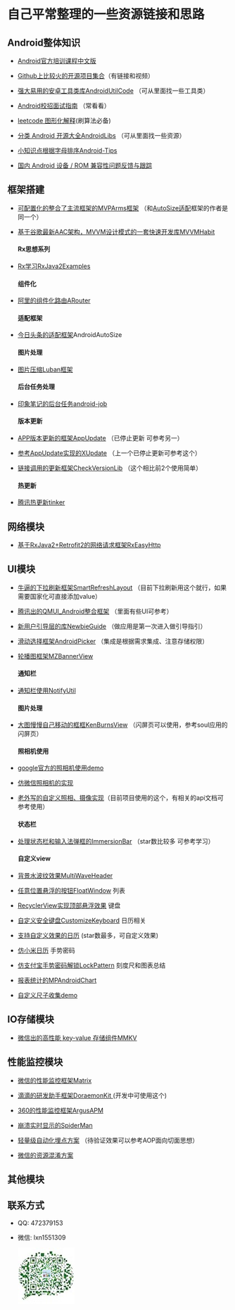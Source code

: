 # 自己平常整理的一些资源链接和思路

## Android整体知识

* [Android官方培训课程中文版](https://github.com/kesenhoo/android-training-course-in-chinese)
* [Github上比较火的开源项目集合](https://github.com/open-android/Android)（有链接和视频）
* [强大易用的安卓工具类库AndroidUtilCode](https://github.com/Blankj/AndroidUtilCode) （可从里面找一些工具类）

* [Android校招面试指南](https://github.com/LRH1993/android_interview) （常看看）
* [leetcode 图形化解释](https://github.com/MisterBooo/LeetCodeAnimation)(刷算法必备)

* [分类 Android 开源大全AndroidLibs](https://github.com/XXApple/AndroidLibs) （可从里面找一些资源）
* [小知识点根据字母排序Android-Tips](https://github.com/tangqi92/Android-Tips)

* [国内 Android 设备 / ROM 兼容性问题反馈与跟踪](https://github.com/android-in-china/Compatibility)

## 框架搭建
* [可配置化的整合了主流框架的MVPArms框架](https://github.com/JessYanCoding/MVPArms) （和<a href="#auto">AutoSize适配</a>框架的作者是同一个）

* [基于谷歌最新AAC架构，MVVM设计模式的一套快速开发库MVVMHabit](https://github.com/goldze/MVVMHabit)
  #### Rx思想系列
* [Rx学习RxJava2Examples](https://github.com/nanchen2251/RxJava2Examples)
  #### 组件化
* [阿里的组件化路由ARouter](https://github.com/alibaba/ARouter)
  #### 适配框架
* [今日头条的适配框架<a name="auto">AndroidAutoSize</a>](https://github.com/JessYanCoding/AndroidAutoSize)
  #### 图片处理
* [图片压缩Luban框架](https://github.com/Curzibn/Luban)
  #### 后台任务处理
* [印象笔记的后台任务android-job](https://github.com/evernote/android-job)
  #### 版本更新
* [APP版本更新的框架AppUpdate](https://github.com/WVector/AppUpdate) （已停止更新 可参考另一）
* [参考AppUpdate实现的XUpdate](https://github.com/xuexiangjys/XUpdate) （上一个已停止更新可参考这个）

* [链接调用的更新框架CheckVersionLib](https://github.com/AlexLiuSheng/CheckVersionLib) （这个相比前2个使用简单）

  #### 热更新
* [腾讯热更新tinker](https://github.com/Tencent/tinker)

## 网络模块

* [基于RxJava2+Retrofit2的网络请求框架RxEasyHttp](https://github.com/zhou-you/RxEasyHttp)


## UI模块

* [牛逼的下拉刷新框架SmartRefreshLayout](https://github.com/scwang90/SmartRefreshLayout) （目前下拉刷新用这个就行，如果需要国家化可直接添加value）

* [腾讯出的QMUI_Android整合框架](https://github.com/Tencent/QMUI_Android) （里面有些UI可参考）

* [新用户引导层的库NewbieGuide](https://github.com/huburt-Hu/NewbieGuide) （做应用是第一次进入做引导指引）

* [滑动选择框架AndroidPicker](https://github.com/gzu-liyujiang/AndroidPicker) （集成是根据需求集成、注意存储权限）

* [轮播图框架MZBannerView](https://github.com/pinguo-zhouwei/MZBannerView)

  #### 通知栏
* [通知栏使用NotifyUtil](https://github.com/wenmingvs/NotifyUtil)
  #### 图片处理
* [大图慢慢自己移动的框框KenBurnsView](https://github.com/flavioarfaria/KenBurnsView) （闪屏页可以使用，参考soul应用的闪屏页）
  #### 照相机使用
* [google官方的照相机使用demo](https://github.com/google/cameraview)
* [仿微信照相机的实现](https://github.com/CJT2325/CameraView)
* [老外写的自定义照相、摄像实现](https://github.com/natario1/CameraView)（目前项目使用的这个，有相关的api文档可参考使用）
  #### 状态栏
* [处理状态栏和输入法弹框的ImmersionBar](https://github.com/gyf-dev/ImmersionBar) （star数比较多 可参考学习）

  #### 自定义view
* [背景水波纹效果MultiWaveHeader](https://github.com/scwang90/MultiWaveHeader)
* [任意位置悬浮的按钮FloatWindow](https://github.com/yhaolpz/FloatWindow)
     列表
* [RecyclerView实现顶部悬浮效果](https://github.com/Gavin-ZYX/StickyDecoration)
     键盘
* [自定义安全键盘CustomizeKeyboard](https://github.com/StomHong/CustomizeKeyboard)
     日历相关
* [支持自定义效果的日历](https://github.com/huanghaibin-dev/CalendarView) (star数最多，可自定义效果)
* [仿小米日历](https://github.com/xiaojianglaile/Calendar)
    手势密码
* [仿支付宝手势密码解锁LockPattern](https://github.com/sym900728/LockPattern)
    刻度尺和图表总结
* [报表统计的MPAndroidChart](https://github.com/PhilJay/MPAndroidChart)
* [自定义尺子收集demo](https://github.com/dalong982242260/AndroidRuler)

## IO存储模块

* [微信出的高性能 key-value 存储组件MMKV](https://github.com/Tencent/MMKV)

## 性能监控模块

* [微信的性能监控框架Matrix ](https://github.com/Tencent/matrix)

* [滴滴的研发助手框架DoraemonKit ](https://github.com/didi/DoraemonKit)(开发中可使用这个)

* [360的性能监控框架ArgusAPM](https://github.com/Qihoo360/ArgusAPM)

* [崩溃实时显示的SpiderMan](https://github.com/simplepeng/SpiderMan)

* [轻量级自动化埋点方案](https://github.com/luojilab/DDAutoTracker) （待验证效果可以参考AOP面向切面思想）

* [微信的资源混淆方案](https://github.com/shwenzhang/AndResGuard)

## 其他模块



## 联系方式
* QQ: 472379153
* 微信: lxn1551309

  ![lxn1551309](/img/weixin.jpeg)
